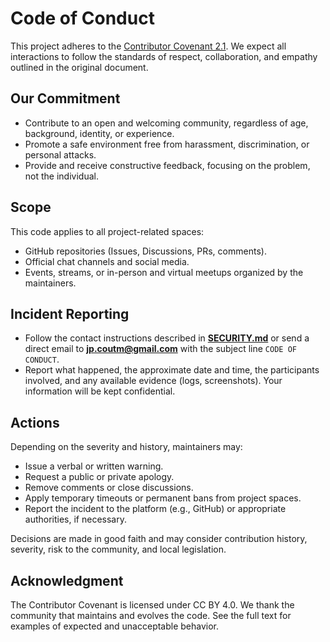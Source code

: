 # Code of Conduct

This project adheres to the
[Contributor Covenant 2.1](https://www.contributor-covenant.org/version/2/1/code_of_conduct/).
We expect all interactions to follow the standards of respect, collaboration, and
empathy outlined in the original document.

## Our Commitment

- Contribute to an open and welcoming community, regardless of age, background,
  identity, or experience.
- Promote a safe environment free from harassment, discrimination, or personal
  attacks.
- Provide and receive constructive feedback, focusing on the problem, not the
  individual.

## Scope

This code applies to all project-related spaces:

- GitHub repositories (Issues, Discussions, PRs, comments).
- Official chat channels and social media.
- Events, streams, or in-person and virtual meetups organized by the
  maintainers.

## Incident Reporting

- Follow the contact instructions described in **[SECURITY.md](SECURITY.md)**
  or send a direct email to
  **[jp.coutm@gmail.com](mailto:jp.coutm@gmail.com)** with the subject line
  `CODE OF CONDUCT`.
- Report what happened, the approximate date and time, the participants
  involved, and any available evidence (logs, screenshots). Your information
  will be kept confidential.

## Actions

Depending on the severity and history, maintainers may:

- Issue a verbal or written warning.
- Request a public or private apology.
- Remove comments or close discussions.
- Apply temporary timeouts or permanent bans from project spaces.
- Report the incident to the platform (e.g., GitHub) or appropriate authorities,
  if necessary.

Decisions are made in good faith and may consider contribution history,
severity, risk to the community, and local legislation.

## Acknowledgment

The Contributor Covenant is licensed under CC BY 4.0. We thank the community
that maintains and evolves the code. See the full text for examples of expected
and unacceptable behavior.
